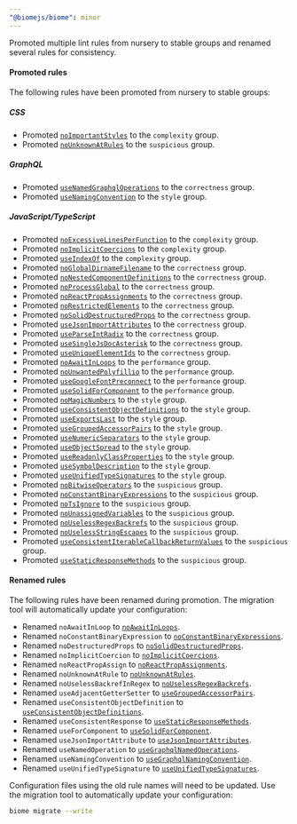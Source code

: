 ```yaml
---
"@biomejs/biome": minor
---
```


Promoted multiple lint rules from nursery to stable groups and renamed several rules for consistency.

#### Promoted rules

The following rules have been promoted from nursery to stable groups:

##### CSS

- Promoted [`noImportantStyles`](https://biomejs.dev/linter/rules/no-important-styles) to the `complexity` group.
- Promoted [`noUnknownAtRules`](https://biomejs.dev/linter/rules/no-unknown-at-rules) to the `suspicious` group.
##### GraphQL

- Promoted [`useNamedGraphqlOperations`](https://biomejs.dev/linter/rules/use-named-graphql-operations) to the `correctness` group.
- Promoted [`useNamingConvention`](https://biomejs.dev/linter/rules/use-naming-convention) to the `style` group.

##### JavaScript/TypeScript

- Promoted [`noExcessiveLinesPerFunction`](https://biomejs.dev/linter/rules/no-excessive-lines-per-function) to the `complexity` group.
- Promoted [`noImplicitCoercions`](https://biomejs.dev/linter/rules/no-implicit-coercions) to the `complexity` group.
- Promoted [`useIndexOf`](https://biomejs.dev/linter/rules/use-index-of) to the `complexity` group.
- Promoted [`noGlobalDirnameFilename`](https://biomejs.dev/linter/rules/no-global-dirname-filename) to the `correctness` group.
- Promoted [`noNestedComponentDefinitions`](https://biomejs.dev/linter/rules/no-nested-component-definitions) to the `correctness` group.
- Promoted [`noProcessGlobal`](https://biomejs.dev/linter/rules/no-process-global) to the `correctness` group.
- Promoted [`noReactPropAssignments`](https://biomejs.dev/linter/rules/no-react-prop-assignments) to the `correctness` group.
- Promoted [`noRestrictedElements`](https://biomejs.dev/linter/rules/no-restricted-elements) to the `correctness` group.
- Promoted [`noSolidDestructuredProps`](https://biomejs.dev/linter/rules/no-solid-destructured-props) to the `correctness` group.
- Promoted [`useJsonImportAttributes`](https://biomejs.dev/linter/rules/use-json-import-attributes) to the `correctness` group.
- Promoted [`useParseIntRadix`](https://biomejs.dev/linter/rules/use-parse-int-radix) to the `correctness` group.
- Promoted [`useSingleJsDocAsterisk`](https://biomejs.dev/linter/rules/use-single-js-doc-asterisk) to the `correctness` group.
- Promoted [`useUniqueElementIds`](https://biomejs.dev/linter/rules/use-unique-element-ids) to the `correctness` group.
- Promoted [`noAwaitInLoops`](https://biomejs.dev/linter/rules/no-await-in-loops) to the `performance` group.
- Promoted [`noUnwantedPolyfillio`](https://biomejs.dev/linter/rules/no-unwanted-polyfillio) to the `performance` group.
- Promoted [`useGoogleFontPreconnect`](https://biomejs.dev/linter/rules/use-google-font-preconnect) to the `performance` group.
- Promoted [`useSolidForComponent`](https://biomejs.dev/linter/rules/use-solid-for-component) to the `performance` group.
- Promoted [`noMagicNumbers`](https://biomejs.dev/linter/rules/no-magic-numbers) to the `style` group.
- Promoted [`useConsistentObjectDefinitions`](https://biomejs.dev/linter/rules/use-consistent-object-definitions) to the `style` group.
- Promoted [`useExportsLast`](https://biomejs.dev/linter/rules/use-exports-last) to the `style` group.
- Promoted [`useGroupedAccessorPairs`](https://biomejs.dev/linter/rules/use-grouped-accessor-pairs) to the `style` group.
- Promoted [`useNumericSeparators`](https://biomejs.dev/linter/rules/use-numeric-separators) to the `style` group.
- Promoted [`useObjectSpread`](https://biomejs.dev/linter/rules/use-object-spread) to the `style` group.
- Promoted [`useReadonlyClassProperties`](https://biomejs.dev/linter/rules/use-readonly-class-properties) to the `style` group.
- Promoted [`useSymbolDescription`](https://biomejs.dev/linter/rules/use-symbol-description) to the `style` group.
- Promoted [`useUnifiedTypeSignatures`](https://biomejs.dev/linter/rules/use-unified-type-signatures) to the `style` group.
- Promoted [`noBitwiseOperators`](https://biomejs.dev/linter/rules/no-bitwise-operators) to the `suspicious` group.
- Promoted [`noConstantBinaryExpressions`](https://biomejs.dev/linter/rules/no-constant-binary-expressions) to the `suspicious` group.
- Promoted [`noTsIgnore`](https://biomejs.dev/linter/rules/no-ts-ignore) to the `suspicious` group.
- Promoted [`noUnassignedVariables`](https://biomejs.dev/linter/rules/no-unassigned-variables) to the `suspicious` group.
- Promoted [`noUselessRegexBackrefs`](https://biomejs.dev/linter/rules/no-useless-regex-backrefs) to the `suspicious` group.
- Promoted [`noUselessStringEscapes`](https://biomejs.dev/linter/rules/no-useless-string-escapes) to the `suspicious` group.
- Promoted [`useConsistentIterableCallbackReturnValues`](https://biomejs.dev/linter/rules/use-consistent-iterable-callback-return-values) to the `suspicious` group.
- Promoted [`useStaticResponseMethods`](https://biomejs.dev/linter/rules/use-static-response-methods) to the `suspicious` group.

#### Renamed rules

The following rules have been renamed during promotion. The migration tool will automatically update your configuration:

- Renamed `noAwaitInLoop` to [`noAwaitInLoops`](https://biomejs.dev/linter/rules/no-await-in-loops).
- Renamed `noConstantBinaryExpression` to [`noConstantBinaryExpressions`](https://biomejs.dev/linter/rules/no-constant-binary-expressions).
- Renamed `noDestructuredProps` to [`noSolidDestructuredProps`](https://biomejs.dev/linter/rules/no-solid-destructured-props).
- Renamed `noImplicitCoercion` to [`noImplicitCoercions`](https://biomejs.dev/linter/rules/no-implicit-coercions).
- Renamed `noReactPropAssign` to [`noReactPropAssignments`](https://biomejs.dev/linter/rules/no-react-prop-assignments).
- Renamed `noUnknownAtRule` to [`noUnknownAtRules`](https://biomejs.dev/linter/rules/no-unknown-at-rules).
- Renamed `noUselessBackrefInRegex` to [`noUselessRegexBackrefs`](https://biomejs.dev/linter/rules/no-useless-regex-backrefs).
- Renamed `useAdjacentGetterSetter` to [`useGroupedAccessorPairs`](https://biomejs.dev/linter/rules/use-grouped-accessor-pairs).
- Renamed `useConsistentObjectDefinition` to [`useConsistentObjectDefinitions`](https://biomejs.dev/linter/rules/use-consistent-object-definitions).
- Renamed `useConsistentResponse` to [`useStaticResponseMethods`](https://biomejs.dev/linter/rules/use-static-response-methods).
- Renamed `useForComponent` to [`useSolidForComponent`](https://biomejs.dev/linter/rules/use-solid-for-component).
- Renamed `useJsonImportAttribute` to [`useJsonImportAttributes`](https://biomejs.dev/linter/rules/use-json-import-attributes).
- Renamed `useNamedOperation` to [`useGraphqlNamedOperations`](https://biomejs.dev/linter/rules/use-graphql-named-operations).
- Renamed `useNamingConvention` to [`useGraphqlNamingConvention`](https://biomejs.dev/linter/rules/use-graphql-naming-convention).
- Renamed `useUnifiedTypeSignature` to [`useUnifiedTypeSignatures`](https://biomejs.dev/linter/rules/use-unified-type-signatures).

Configuration files using the old rule names will need to be updated. Use the migration tool to automatically update your configuration:

```bash
biome migrate --write
```
